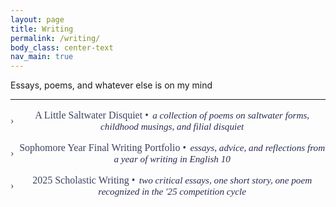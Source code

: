 ```yaml
---
layout: page
title: Writing
permalink: /writing/
body_class: center-text
nav_main: true
---
```


<style>
.collapsible-block {
  margin-top: 1rem;
  margin-bottom: 1rem;
  text-align: center;
}

.collapsible-header {
  cursor: pointer;
  font-weight: 500;
  font-size: 1rem;
  display: inline-flex;
  align-items: center;
  justify-content: center;
  gap: 0.5rem;
  color: #3e4261;
  font-family: serif;
  transition: color 0.2s ease;
}

.collapsible-header:hover {
  color: #0d0f1c;
}

.collapsible-arrow {
  display: inline-block;
  transition: transform 0.2s ease;
  font-family: serif;
}

.collapsible-arrow.open {
  transform: rotate(90deg);
}

.collapsible-title {
  display: inline;
}

.collapsible-subtitle {
  font-weight: 400;
  font-style: italic;
  font-size: 0.95rem;
  margin-left: 0.4rem;
  color: #292d51;
}

.collapsible-content {
  display: none;
  margin-top: 0.75rem;
  font-size: 1rem;
  line-height: 1.6;
}

.collapsible-content a {
  color: #5e67ba;
  text-decoration: none;
  font-weight: 500;
  font-family: serif;
}

.collapsible-content a:hover {
  color: #1d203f;
}

/* Add this to your existing <style> section in writing.md */

/* Mobile responsive styles for writing page */
@media screen and (max-width: 767px) {
  
  /* Make collapsible headers more mobile-friendly */
  .collapsible-header {
    font-size: 0.9rem;
    padding: 0.75rem 0.5rem; /* Add touch-friendly padding */
    line-height: 1.3;
    text-align: center;
    flex-direction: row; /* Stack arrow and title vertically if needed */
    gap: 0.25rem;
  }

  /* Handle long titles better on mobile */
  .collapsible-title {
    word-wrap: break-word;
    hyphens: auto;
    max-width: 100%;
    line-height: 1.4;
  }

  /* Make subtitles more readable on mobile */
  .collapsible-subtitle {
    font-size: 0.85rem;
    margin-left: 0;
    margin-top: 0.25rem;
    display: block; /* Put subtitle on new line */
    max-width: 100%;
    word-wrap: break-word;
  }

  /* Improve content spacing on mobile */
  .collapsible-content {
    padding: 0.5rem;
    font-size: 0.9rem;
    line-height: 1.5;
    text-align: center; /* Left-align content for better readability */
    margin-top: 0.5rem;
  }

  /* Make links more touch-friendly */
  .collapsible-content a {
    display: inline-block;
    padding: 0.25rem 0;
    line-height: 1.4;
    word-wrap: break-word;
  }

  /* Ensure blocks don't overlap */
  .collapsible-block {
    margin-top: 1.5rem;
    margin-bottom: 1.5rem;
    padding: 0 0.5rem;
  }

  /* Make the arrow more touch-friendly */
  .collapsible-arrow {
    font-size: 1.1rem;
    padding: 0.25rem;
  }

  /* Improve paragraph spacing on mobile */
  p {
    font-size: 1rem;
    line-height: 1.5;
    margin-bottom: 1.25rem;
    padding: 0 0.5rem;
  }

  /* Handle the horizontal rule better on mobile */
  hr {
    margin: 2rem 0;
    border: none;
    border-top: 1px solid #e0e0e0;
  }

}
</style>

<p>Essays, poems, and whatever else is on my mind</p>

---

<div class="collapsible-block">
  <div class="collapsible-header" onclick="toggleContent(this)">
    <span class="collapsible-arrow">›</span>
    <span class="collapsible-title">A Little Saltwater Disquiet •<span class="collapsible-subtitle">a collection of poems on saltwater forms, childhood musings, and filial disquiet</span></span>
  </div>
  <div class="collapsible-content">
    <a href="https://sites.google.com/charlottelatin.org/kathrynwufinalportfolio/greatest-hits/greatest-hits-poetry?authuser=0" target="_blank">View collection</a>
  </div>
</div>

<div class="collapsible-block">
  <div class="collapsible-header" onclick="toggleContent(this)">
    <span class="collapsible-arrow">›</span>
    <span class="collapsible-title">Sophomore Year Final Writing Portfolio •<span class="collapsible-subtitle">essays, advice, and reflections from a year of writing in English 10</span></span>
  </div>
  <div class="collapsible-content">
    essay • <a href="https://sites.google.com/charlottelatin.org/kathrynwufinalportfolio/2025-works/much-ado-about-nothing" target="_blank">Draped in Desire: Branagh's Visual Battle of the Sexes in <em>Much Ado About Nothing</em></a><br />
    essay • <a href="https://sites.google.com/charlottelatin.org/kathrynwufinalportfolio/2025-works/fahrenheit-451-essay" target="_blank">Duality, Reality, Morality: The Use of Dual Natures to Provide Meaning</a><br />
    essay • <a href="https://sites.google.com/charlottelatin.org/kathrynwufinalportfolio/2025-works/argumentative-research-essay" target="_blank">The Futility of Hedonism: Two Thousand Years of Pleasure Seeking</a><br />
    <a href="https://sites.google.com/charlottelatin.org/kathrynwufinalportfolio/home" target="_blank">View full collection</a>
  </div>
</div>

<div class="collapsible-block">
  <div class="collapsible-header" onclick="toggleContent(this)">
    <span class="collapsible-arrow">›</span>
    <span class="collapsible-title">2025 Scholastic Writing •<span class="collapsible-subtitle">two critical essays, one short story, one poem recognized in the '25 competition cycle</span></span>
  </div>
  <div class="collapsible-content">
    critical essay • <a href="https://sites.google.com/charlottelatin.org/kathrynwufinalportfolio/2025-works/short-story" target="_blank">The Tragic Mother: Cathartic Symbols in "The American Embassy"</a><br />
    critical essay • <a href="https://sites.google.com/charlottelatin.org/kathrynwufinalportfolio/greatest-hits/scholastics#h.yy4226dnkpbd" target="_blank"><em>To Poiein or To Pathein</em>: Passivity In-Action in <em>The Kite Runner</em></a><br />
    short story • excerpts • <a href="https://sites.google.com/charlottelatin.org/kathrynwufinalportfolio/greatest-hits/scholastics#h.reuo9zz4uhze" target="_blank">Dead Air in the Last Dark Age</a><br />
    poem • <a href="https://sites.google.com/charlottelatin.org/kathrynwufinalportfolio/greatest-hits/scholastics#h.uw4ezqgtua2p" target="_blank">Santa Maria Sopra Minerva</a><br />
    <a href="https://sites.google.com/charlottelatin.org/kathrynwufinalportfolio/greatest-hits/scholastics" target="_blank">View full collection</a>
  </div>
</div>

<script>
function toggleContent(header) {
  const arrow = header.querySelector('.collapsible-arrow');
  const content = header.nextElementSibling;
  arrow.classList.toggle('open');
  content.style.display = content.style.display === 'block' ? 'none' : 'block';
}
</script>
